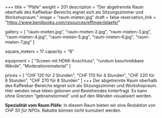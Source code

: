 +++
title = "Pläfe"
weight = 201
description = "Der abgetrennte Raum oberhalb des Kaffeebar-Bereichs eignet sich als Sitzungszimmer und Workshopraum."
image = "raum-mieten.jpg"
draft = false
reservation_link = "https://www.benjibooks.com/resources/effinger/plaefe/"

gallery = [
  "raum-mieten.jpg",
  "raum-mieten-2.jpg",
  "raum-mieten-3.jpg",
  "raum-mieten-4.jpg",
  "raum-mieten-5.jpg",
  "raum-mieten-6.jpg",
  "raum-mieten-7.jpg"
]

square_meters = 17
capacity = "8"

equipment = [
  "Screen mit HDMI-Anschluss",
  "rundum beschreibbare Wände",
  "Moderationsmaterial"
]

prices = [
  "CHF 120 für 2 Stunden",
  "CHF 170 für 4 Stunden",
  "CHF 220 für 6 Stunden",
  "CHF 270 für 8 Stunden"
]
+++
Der abgetrennte Raum oberhalb des Kaffeebar-Bereichs eignet sich als Sitzungszimmer und Workshopraum. Hier werden neue Ideen geboren und Bestehendes hinterfragt. Es kann ohne Grenzen “gebrainstormed” und auf den Wänden visualisiert werden.

**Spezialität vom Raum Pläfe:** In diesem Raum bieten wir eine *Reduktion von CHF 50 für NPOs.* Rabatte können nicht kumuliert werden.
